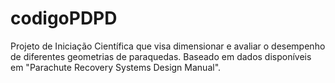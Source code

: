 # codigoPDPD
 Projeto de Iniciação Científica que visa dimensionar e avaliar o desempenho de diferentes geometrias de paraquedas. Baseado em dados disponíveis em "Parachute Recovery Systems Design Manual".
